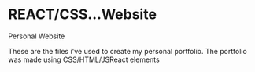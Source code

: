 # REACT/CSS...Website
Personal Website

These are the files i've used to create my personal portfolio. 
The portfolio was made using CSS/HTML/JSReact elements
